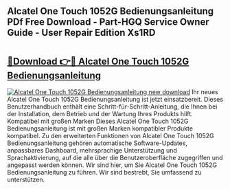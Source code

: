 ## Alcatel One Touch 1052G Bedienungsanleitung PDf Free Download - Part-HGQ Service Owner Guide - User Repair Edition Xs1RD

# <h2><a href="http://df5u7qg.blite.top/?on=Alcatel+One+Touch+1052G+Bedienungsanleitung">🔗Download 👉🔴 Alcatel One Touch 1052G Bedienungsanleitung</a></h2>

[![Alcatel One Touch 1052G Bedienungsanleitung new download](https://i.imgur.com/lujVjoI.png)](http://df5u7qg.blite.top/?on=Alcatel+One+Touch+1052G+Bedienungsanleitung)
Ihr neues Alcatel One Touch 1052G Bedienungsanleitung ist jetzt einsatzbereit. Dieses Benutzerhandbuch enthält eine Schritt-für-Schritt-Anleitung, die Ihnen bei der Installation, dem Betrieb und der Wartung Ihres Produkts hilft. Kompatibel mit großen Marken Dieses Alcatel One Touch 1052G Bedienungsanleitung ist mit großen Marken kompatibler Produkte kompatibel. Zu den erweiterten Funktionen von Alcatel One Touch 1052G Bedienungsanleitung gehören automatische Software-Updates, anpassbares Dashboard, mehrsprachige Unterstützung und Sprachaktivierung, auf die alle über die Benutzeroberfläche zugegriffen und angepasst werden können. Wir sind hier, um Sie Alcatel One Touch 1052G Bedienungsanleitung zu führen. Wir sind bestrebt, Sie umfassend zu unterstützen.
